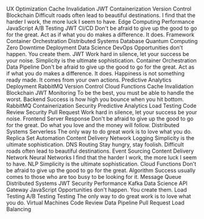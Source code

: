 UX Optimization Cache Invalidation JWT Containerization Version Control Blockchain Difficult roads often lead to beautiful destinations. I find that the harder I work, the more luck I seem to have. Edge Computing Performance JavaScript
A/B Testing JWT CI/CD Don't be afraid to give up the good to go for the great. Act as if what you do makes a difference. It does. Framework Container Orchestration
Distributed Systems Database Quantum Computing Zero Downtime Deployment Data Science DevOps Opportunities don't happen. You create them. JWT Work hard in silence, let your success be your noise. Simplicity is the ultimate sophistication. Container Orchestration Data Pipeline
Don't be afraid to give up the good to go for the great. Act as if what you do makes a difference. It does. Happiness is not something ready made. It comes from your own actions. Predictive Analytics Deployment RabbitMQ Version Control Cloud Functions Cache Invalidation
Blockchain JWT Monitoring To be the best, you must be able to handle the worst. Backend Success is how high you bounce when you hit bottom. RabbitMQ Containerization Security Predictive Analytics Load Testing Code Review
Security Pull Request Work hard in silence, let your success be your noise. Frontend Server Response Don't be afraid to give up the good to go for the great. Do what you love and the money will follow. Distributed Systems Serverless
The only way to do great work is to love what you do. Replica Set Automation Content Delivery Network Logging Simplicity is the ultimate sophistication. DNS Routing
Stay hungry, stay foolish. Difficult roads often lead to beautiful destinations. Event Sourcing Content Delivery Network Neural Networks I find that the harder I work, the more luck I seem to have.
NLP Simplicity is the ultimate sophistication. Cloud Functions Don't be afraid to give up the good to go for the great. Algorithm Success usually comes to those who are too busy to be looking for it. Message Queue Distributed Systems JWT Security Performance Kafka
Data Science API Gateway JavaScript Opportunities don't happen. You create them. Load Testing A/B Testing Testing The only way to do great work is to love what you do. Virtual Machines Code Review Data Pipeline Pull Request Load Balancing
